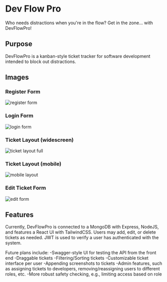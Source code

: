 # Dev Flow Pro

Who needs distractions when you're in the flow? Get in the zone... with DevFlowPro!

## Purpose

DevFlowPro is a kanban-style ticket tracker for software development intended to block out distractions.

## Images

### Register Form
![register form](https://user-images.githubusercontent.com/105233492/233062806-d6e680d2-abc0-4e91-b640-a73306abd9d2.png)
### Login Form
![login form](https://user-images.githubusercontent.com/105233492/233062868-0e807aa7-237e-41b5-aacb-9ec417989eec.png)
### Ticket Layout (widescreen)
![ticket layout full](https://user-images.githubusercontent.com/105233492/233062879-b56f8088-f005-492a-be7f-259c6296d56b.png)
### Ticket Layout (mobile)
![mobile layout](https://user-images.githubusercontent.com/105233492/233062891-89870f80-c0e2-4a06-b334-030f5e4ab655.png)
### Edit Ticket Form
![edit form](https://user-images.githubusercontent.com/105233492/233062912-0fce3aca-631e-4b09-9b70-22d1c051633c.png)

## Features

Currently, DevFlowPro is connected to a MongoDB with Express, NodeJS, and features a React UI with TailwindCSS. Users may add, edit, or delete tickets as needed. JWT is used to verify a user has authenticated with the system. 

Future plans include:
-Swagger-style UI for testing the API from the front end
-Draggable tickets
-Filtering/Sorting tickets
-Customizable ticket interface per user
-Appending screenshots to tickets
-Admin features, such as assigning tickets to developers, removing/reassigning users to different roles, etc. 
-More robust safety checking, e.g., limiting access based on role 
